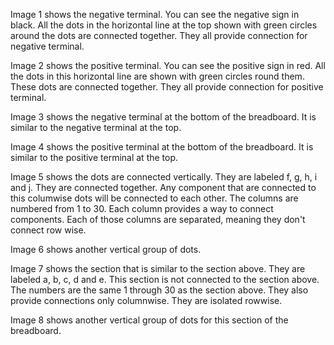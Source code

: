 Image 1 shows the negative terminal. You can see the negative sign in black. All the dots in the horizontal line at the top shown with green circles around the dots are connected together. They all provide connection for negative terminal.

Image 2 shows the positive terminal. You can see the positive sign in red. All the dots in this horizontal line are shown with green circles round them. These dots are connected together. They all provide connection for positive terminal.

Image 3 shows the negative terminal at the bottom of the breadboard. It is similar to the negative terminal at the top.

Image 4 shows the positive terminal at the bottom of the breadboard. It is similar to the positive terminal at the top.

Image 5 shows the dots are connected vertically. They are labeled f, g, h, i and j. They are connected together. Any component that are connected to this columwise dots will be connected to each other. The columns are numbered from 1 to 30. Each column provides a way to connect components. Each of those columns are separated, meaning they don't connect row wise.

Image 6 shows another vertical group of dots.

Image 7 shows the section that is similar to the section above. They are labeled a, b, c, d and e. This section is not connected to the section above. The numbers are the same 1 through 30 as the section above. They also provide connections only columnwise. They are isolated rowwise.

Image 8 shows another vertical group of dots for this section of the breadboard.

